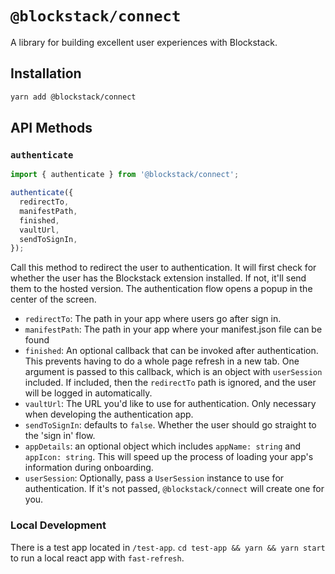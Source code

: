 # `@blockstack/connect`

A library for building excellent user experiences with Blockstack.

## Installation

```bash
yarn add @blockstack/connect
```

## API Methods

### `authenticate`

```javascript
import { authenticate } from '@blockstack/connect';

authenticate({
  redirectTo,
  manifestPath,
  finished,
  vaultUrl,
  sendToSignIn,
});
```

Call this method to redirect the user to authentication. It will first check for whether the user has the Blockstack extension installed. If not, it'll send them to the hosted version. The authentication flow opens a popup in the center of the screen.

- `redirectTo`: The path in your app where users go after sign in.
- `manifestPath`: The path in your app where your manifest.json file can be found
- `finished`: An optional callback that can be invoked after authentication. This prevents having to do a whole page refresh in a new tab. One argument is passed to this callback, which is an object with `userSession` included. If included, then the `redirectTo` path is ignored, and the user will be logged in automatically.
- `vaultUrl`: The URL you'd like to use for authentication. Only necessary when developing the authentication app.
- `sendToSignIn`: defaults to `false`. Whether the user should go straight to the 'sign in' flow.
- `appDetails`: an optional object which includes `appName: string` and `appIcon: string`. This will speed up the process of loading your app's information during onboarding.
- `userSession`: Optionally, pass a `UserSession` instance to use for authentication. If it's not passed, `@blockstack/connect` will create one for you.

### Local Development

There is a test app located in `/test-app`. `cd test-app && yarn && yarn start` to run a local react app with `fast-refresh`.
